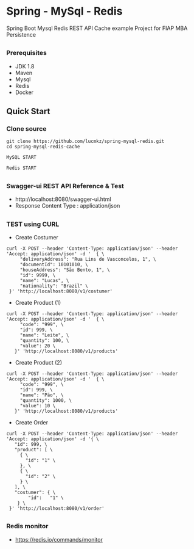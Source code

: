 # Spring - MySql - Redis
Spring Boot Mysql Redis REST API Cache example
Project for FIAP MBA Persistence

##
### Prerequisites
- JDK 1.8
- Maven
- Mysql
- Redis
- Docker

## Quick Start

### Clone source
```
git clone https://github.com/lucmkz/spring-mysql-redis.git
cd spring-mysql-redis-cache
```

```
MySQL START
```

```
Redis START
```

##
### Swagger-ui REST API Reference & Test
- http://localhost:8080/swagger-ui.html
- Response Content Type : application/json

##
### TEST using CURL

- Create Costumer
```
curl -X POST --header 'Content-Type: application/json' --header 'Accept: application/json' -d '  { \ 
     "deliveryAddress": "Rua Lins de Vasconcelos, 1", \ 
     "documentId": 10101010, \ 
     "houseAddress": "São Bento, 1", \ 
     "id": 9999, \ 
     "name": "Lucas", \ 
     "nationality": "Brazil" \ 
 }' 'http://localhost:8080/v1/costumer'
```

- Create Product (1)
```
curl -X POST --header 'Content-Type: application/json' --header 'Accept: application/json' -d '  { \ 
     "code": "999", \ 
     "id": 999, \ 
     "name": "Leite", \ 
     "quantity": 100, \ 
     "value": 20 \ 
   }' 'http://localhost:8080/v1/products'
```

- Create Product (2)
```
curl -X POST --header 'Content-Type: application/json' --header 'Accept: application/json' -d '  { \ 
     "code": "999", \ 
     "id": 999, \ 
     "name": "Pão", \ 
     "quantity": 1000, \ 
     "value": 10 \ 
   }' 'http://localhost:8080/v1/products'
```

- Create Order
```
curl -X POST --header 'Content-Type: application/json' --header 'Accept: application/json' -d '{ \ 
   "id": 999, \ 
   "product": [ \ 
     { \ 
       "id": "1" \ 
     }, \ 
     { \ 
       "id": "2" \ 
     } \ 
   ], \ 
   "costumer": { \ 
 		"id":	"1" \ 
 	} \ 
 }' 'http://localhost:8080/v1/order'
```

##
### Redis monitor
- https://redis.io/commands/monitor
